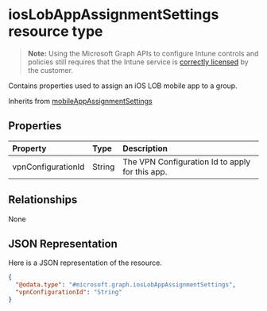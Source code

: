 ﻿# iosLobAppAssignmentSettings resource type

> **Note:** Using the Microsoft Graph APIs to configure Intune controls and policies still requires that the Intune service is [correctly licensed](https://go.microsoft.com/fwlink/?linkid=839381) by the customer.

Contains properties used to assign an iOS LOB mobile app to a group.

Inherits from [mobileAppAssignmentSettings](../resources/intune_apps_mobileappassignmentsettings.md)

## Properties
|Property|Type|Description|
|:---|:---|:---|
|vpnConfigurationId|String|The VPN Configuration Id to apply for this app.|

## Relationships
None
## JSON Representation
Here is a JSON representation of the resource.
<!-- {
  "blockType": "resource",
  "keyProperty": "id",
  "@odata.type": "microsoft.graph.iosLobAppAssignmentSettings"
}
-->
``` json
{
  "@odata.type": "#microsoft.graph.iosLobAppAssignmentSettings",
  "vpnConfigurationId": "String"
}
```



